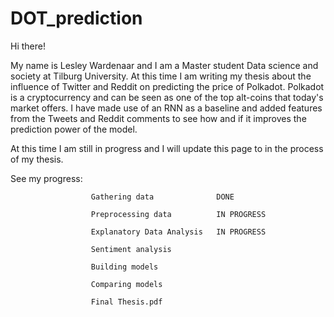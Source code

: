 # DOT_prediction
Hi there!

My name is Lesley Wardenaar and I am a Master student Data science and society at Tilburg University. At this time I am writing my thesis about the influence of Twitter and Reddit on predicting the price of Polkadot. Polkadot is a cryptocurrency and can be seen as one of the top alt-coins that today's market offers. I have made use of an RNN as a baseline and added features from the Tweets and Reddit comments to see how and if it improves the prediction power of the model.

At this time I am still in progress and I will update this page to in the process of my thesis.

See my progress:      

                      Gathering data              DONE  

                      Preprocessing data          IN PROGRESS 
                      
                      Explanatory Data Analysis   IN PROGRESS
                      
                      Sentiment analysis                     
                    
                      Building models                        
                      
                      Comparing models                       
                      
                      Final Thesis.pdf                       
  

